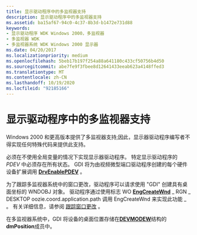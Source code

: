```yaml
---
title: 显示驱动程序中的多监视器支持
description: 显示驱动程序中的多监视器支持
ms.assetid: ba15af67-94c0-4c37-8b3d-b1472e731d88
keywords:
- 显示驱动程序 WDK Windows 2000，多监视器
- 多监视器 WDK
- 多监视器系统 WDK Windows 2000 显示器
ms.date: 04/20/2017
ms.localizationpriority: medium
ms.openlocfilehash: 5beb17b197f254a88a641180c433cf50756b4d50
ms.sourcegitcommit: abe7fe9f3fbee8d12641433eeab623a4148ffed3
ms.translationtype: MT
ms.contentlocale: zh-CN
ms.lasthandoff: 10/19/2020
ms.locfileid: "92185166"
---
```

# <a name="multiple-monitor-support-in-the-display-driver"></a>显示驱动程序中的多监视器支持

Windows 2000 和更高版本提供了多监视器支持;因此，显示器驱动程序编写者不得实现任何特殊代码来提供此支持。

必须在不使用全局变量的情况下实现显示器驱动程序。 特定显示驱动程序的 *PDEV* 中必须存在所有状态。 GDI 将为由视频微型端口驱动程序创建的每个硬件设备扩展调用 [**DrvEnablePDEV**](/windows/win32/api/winddi/nf-winddi-drvenablepdev) 。

为了跟踪多监视器系统中的窗口更改，驱动程序可以请求使用 "GDI" 创建具有桌面坐标的 WNDOBJ 对象。 驱动程序通过使用标志 WO [**EngCreateWnd**](/windows/win32/api/winddi/nf-winddi-engcreatewnd) \_ RGN \_ DESKTOP oozie.coord.application.path 调用 EngCreateWnd 来实现此功能 \_ 。 有关详细信息，请参阅 [跟踪窗口更改](tracking-window-changes.md) 。

在多监视器系统中，GDI 将设备的桌面位置存储在[**DEVMODEW**](/windows/win32/api/wingdi/ns-wingdi-devmodew)结构的**dmPosition**成员中。
